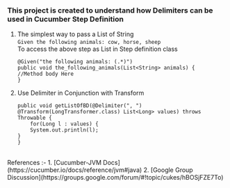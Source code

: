 ### This project is created to understand how Delimiters can be used in Cucumber Step Definition


1. The simplest way to pass a List of String<br/>
    ```Given the following animals: cow, horse, sheep```
    <br/>
    To access the above step as List<String> in Step definition class<br/>
    ```
    @Given("the following animals: (.*)")
    public void the_following_animals(List<String> animals) {
    //Method body Here
    }
    ```
2. Use Delimiter in Conjunction with Transform<br/>
    ```
    public void getListOfBD(@Delimiter(", ") @Transform(LongTransformer.class) List<Long> values) throws Throwable {
        for(Long l : values) {
	    System.out.println(l);
	}
    }
    ```

<br/>
References :-
1. [Cucumber-JVM Docs](https://cucumber.io/docs/reference/jvm#java)
2. [Google Group Discussion](https://groups.google.com/forum/#!topic/cukes/hBOSjFZE7To)

